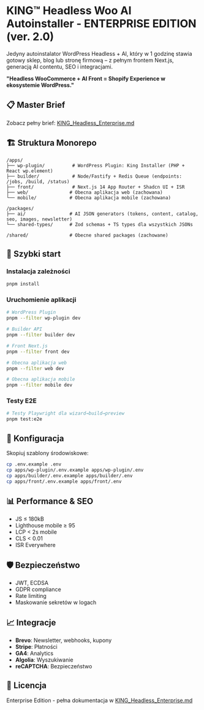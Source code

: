 # KING™ Headless Woo AI Autoinstaller - ENTERPRISE EDITION (ver. 2.0)

Jedyny autoinstalator WordPress Headless + AI, który w 1 godzinę stawia gotowy sklep, blog lub stronę firmową – z pełnym frontem Next.js, generacją AI contentu, SEO i integracjami.

**"Headless WooCommerce + AI Front = Shopify Experience w ekosystemie WordPress."**

## 📋 Master Brief

Zobacz pełny brief: [KING_Headless_Enterprise.md](./KING_Headless_Enterprise.md)

## 🏗️ Struktura Monorepo

```
/apps/
├── wp-plugin/          # WordPress Plugin: King Installer (PHP + React wp.element)
├── builder/            # Node/Fastify + Redis Queue (endpoints: /jobs, /build, /status)
├── front/              # Next.js 14 App Router + Shadcn UI + ISR
├── web/               # Obecna aplikacja web (zachowana)
└── mobile/            # Obecna aplikacja mobile (zachowana)

/packages/
├── ai/                # AI JSON generators (tokens, content, catalog, seo, images, newsletter)
└── shared-types/      # Zod schemas + TS types dla wszystkich JSONs

/shared/               # Obecne shared packages (zachowane)
```

## 🚀 Szybki start

### Instalacja zależności
```bash
pnpm install
```

### Uruchomienie aplikacji
```bash
# WordPress Plugin
pnpm --filter wp-plugin dev

# Builder API
pnpm --filter builder dev

# Front Next.js
pnpm --filter front dev

# Obecna aplikacja web
pnpm --filter web dev

# Obecna aplikacja mobile
pnpm --filter mobile dev
```

### Testy E2E
```bash
# Testy Playwright dla wizard→build→preview
pnpm test:e2e
```

## 🔧 Konfiguracja

Skopiuj szablony środowiskowe:
```bash
cp .env.example .env
cp apps/wp-plugin/.env.example apps/wp-plugin/.env
cp apps/builder/.env.example apps/builder/.env
cp apps/front/.env.example apps/front/.env
```

## 📊 Performance & SEO

- JS ≤ 180kB
- Lighthouse mobile ≥ 95
- LCP < 2s mobile
- CLS < 0.01
- ISR Everywhere

## 🛡️ Bezpieczeństwo

- JWT, ECDSA
- GDPR compliance
- Rate limiting
- Maskowanie sekretów w logach

## 📈 Integracje

- **Brevo**: Newsletter, webhooks, kupony
- **Stripe**: Płatności
- **GA4**: Analytics
- **Algolia**: Wyszukiwanie
- **reCAPTCHA**: Bezpieczeństwo

## 📝 Licencja

Enterprise Edition - pełna dokumentacja w [KING_Headless_Enterprise.md](./KING_Headless_Enterprise.md)
